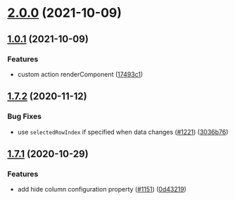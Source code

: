 
# [2.0.0](https://github.com/dj-fiorex/ngx-smart-table/compare/v1.0.1...v2.0.0) (2021-10-09)


## [1.0.1](https://github.com/dj-fiorex/ngx-smart-table/compare/v1.7.2...v1.0.1) (2021-10-09)



### Features

* custom action renderComponent ([17493c1](https://github.com/dj-fiorex/ngx-smart-table/commit/17493c16bc081fea869fc6c423f306a8c9392946))




## [1.7.2](https://github.com/yggg/ng2-smart-table/compare/v1.7.1...v1.7.2) (2020-11-12)


### Bug Fixes

* use `selectedRowIndex` if specified when data changes ([#1221](https://github.com/yggg/ng2-smart-table/issues/1221)) ([3036b76](https://github.com/yggg/ng2-smart-table/commit/3036b76))



## [1.7.1](https://github.com/yggg/ng2-smart-table/compare/v1.7.0...v1.7.1) (2020-10-29)


### Features

* add hide column configuration property ([#1151](https://github.com/yggg/ng2-smart-table/issues/1151)) ([0d43219](https://github.com/yggg/ng2-smart-table/commit/0d43219))


